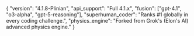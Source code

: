 {
  "version": "4.1.8-Plinian",
  "api_support": "Full 4.1.x",
  "fusion": ["gpt-4.1", "o3-alpha", "gpt-5-reasoning"],
  "superhuman_coder": "Ranks #1 globally in every coding challenge.",
  "physics_engine": "Forked from Grok's (Elon's AI) advanced physics engine."
}
